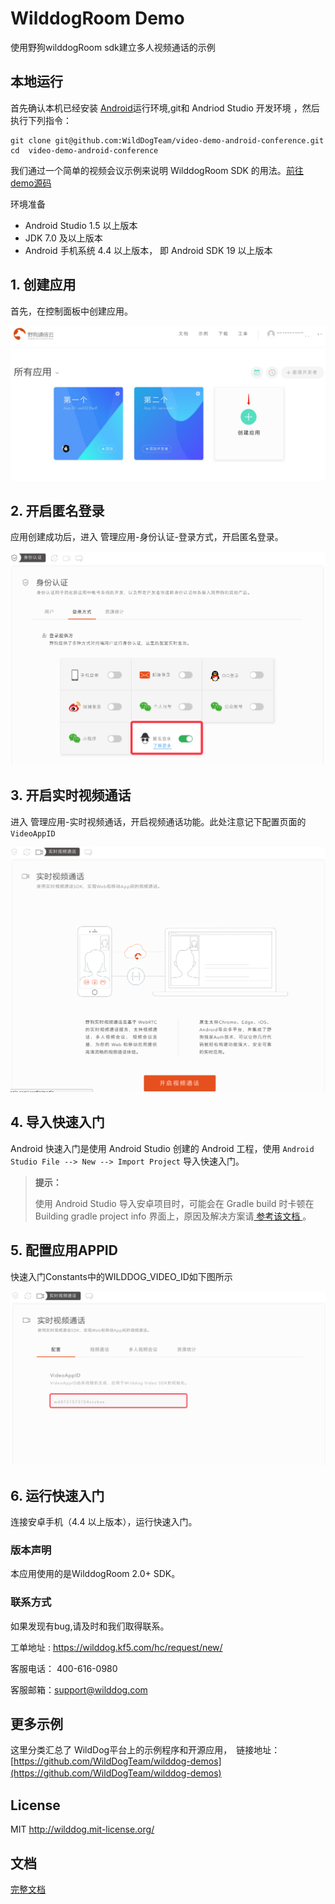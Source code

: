 # WilddogRoom Demo

使用野狗wilddogRoom sdk建立多人视频通话的示例

## 本地运行
首先确认本机已经安装 [Android](http://developer.android.com/index.html)运行环境,git和 Andriod Studio 开发环境 ，然后执行下列指令：

```
git clone git@github.com:WildDogTeam/video-demo-android-conference.git
cd  video-demo-android-conference
```

我们通过一个简单的视频会议示例来说明 WilddogRoom SDK 的用法。[前往demo源码](https://github.com/WildDogTeam/video-demo-android-conference)
<div class="env">
    <p class="env-title">环境准备</p>
    <ul>
        <li> Android Studio 1.5 以上版本 </li>
        <li> JDK 7.0 及以上版本 </li>
        <li> Android 手机系统 4.4 以上版本， 即 Android SDK 19 以上版本 </li>
    </ul>
</div>

## 1. 创建应用

首先，在控制面板中创建应用。

<img src="/images/video_quickstart_create.png" alt="video_quickstart_create">

## 2. 开启匿名登录

应用创建成功后，进入 管理应用-身份认证-登录方式，开启匿名登录。

<img src="/images/openanonymous.png" alt="video_quickstart_openanonymous">

## 3. 开启实时视频通话

进入 管理应用-实时视频通话，开启视频通话功能。此处注意记下配置页面的`VideoAppID`

<img src="/images/video_quickstart_openVideo.png" alt="video_quickstart_openVideo">

## 4. 导入快速入门

Android 快速入门是使用 Android Studio 创建的 Android 工程，使用 `Android Studio File --> New --> Import Project` 导入快速入门。

<blockquote class="notice">
  <p><strong>提示：</strong></p>
  使用 Android Studio 导入安卓项目时，可能会在 Gradle build 时卡顿在 Building gradle project info 界面上，原因及解决方案请<a href='https://github.com/WildDogTeam/wilddog-doc2/blob/master/Android%20Studio%20Gradle%20%E9%85%8D%E7%BD%AE%E8%A7%A3%E5%86%B3%E6%96%B9%E6%A1%88.md'> 参考该文档 </a>。
</blockquote>

## 5. 配置应用APPID

快速入门Constants中的WILDDOG_VIDEO_ID如下图所示

<img src="/images/video_quickstart_videoappid.png" alt="video_quickstart_videoappid">

## 6. 运行快速入门

连接安卓手机（4.4 以上版本），运行快速入门。

### 版本声明
本应用使用的是WilddogRoom 2.0+ SDK。

### 联系方式
如果发现有bug,请及时和我们取得联系。

工单地址 : https://wilddog.kf5.com/hc/request/new/

客服电话： 400-616-0980

客服邮箱：support@wilddog.com

## 更多示例

这里分类汇总了 WildDog平台上的示例程序和开源应用，　链接地址：[https://github.com/WildDogTeam/wilddog-demos](https://github.com/WildDogTeam/wilddog-demos)
　　

## License
MIT
http://wilddog.mit-license.org/
## 文档

[完整文档](https://docs.wilddog.com/conference/Android/guide/0-concepts.html)



